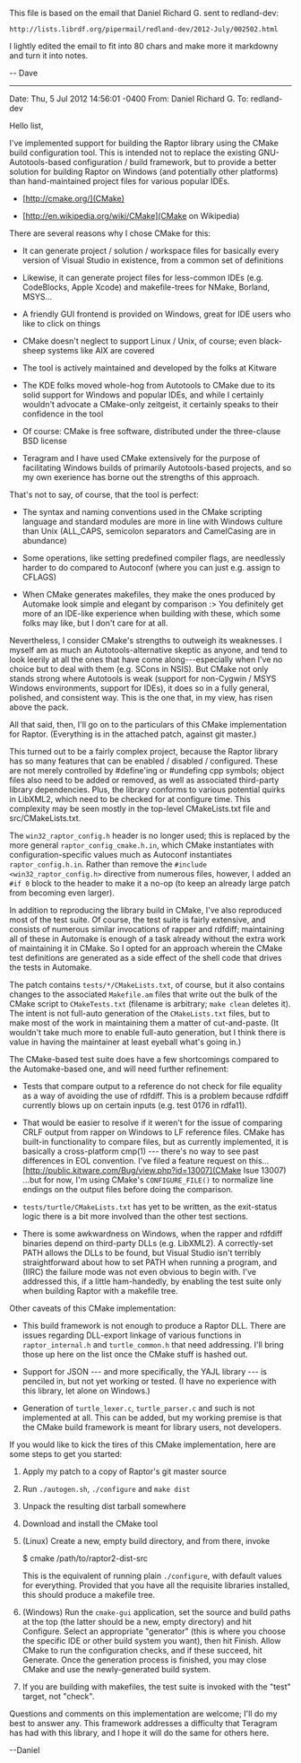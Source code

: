 This file is based on the email that Daniel Richard G. sent to
redland-dev:

    http://lists.librdf.org/pipermail/redland-dev/2012-July/002502.html

I lightly edited the email to fit into 80 chars and make more it
markdowny and turn it into notes.

-- Dave

----------------------------------------------------------------------
Date: Thu, 5 Jul 2012 14:56:01 -0400
From: Daniel Richard G.
To: redland-dev

Hello list,

I've implemented support for building the Raptor library using the
CMake build configuration tool. This is intended not to replace the
existing GNU-Autotools-based configuration / build framework, but to
provide a better solution for building Raptor on Windows (and
potentially other platforms) than hand-maintained project files for
various popular IDEs.

* [http://cmake.org/](CMake)

* [http://en.wikipedia.org/wiki/CMake](CMake on Wikipedia)

There are several reasons why I chose CMake for this:

* It can generate project / solution / workspace files for basically
  every version of Visual Studio in existence, from a common set of
  definitions

* Likewise, it can generate project files for less-common IDEs (e.g.
  CodeBlocks, Apple Xcode) and makefile-trees for NMake, Borland,
  MSYS...

* A friendly GUI frontend is provided on Windows, great for IDE users
  who like to click on things

* CMake doesn't neglect to support Linux / Unix, of course; even
  black-sheep systems like AIX are covered

* The tool is actively maintained and developed by the folks at Kitware

* The KDE folks moved whole-hog from Autotools to CMake due to its
  solid support for Windows and popular IDEs, and while I certainly
  wouldn't advocate a CMake-only zeitgeist, it certainly speaks to
  their confidence in the tool

* Of course: CMake is free software, distributed under the
  three-clause BSD license

* Teragram and I have used CMake extensively for the purpose of
  facilitating Windows builds of primarily Autotools-based projects,
  and so my own exerience has borne out the strengths of this
  approach.


That's not to say, of course, that the tool is perfect:

* The syntax and naming conventions used in the CMake scripting
  language and standard modules are more in line with Windows culture
  than Unix (ALL_CAPS, semicolon separators and CamelCasing are in
  abundance)

* Some operations, like setting predefined compiler flags, are
  needlessly harder to do compared to Autoconf (where you can just
  e.g. assign to CFLAGS)

* When CMake generates makefiles, they make the ones produced by
  Automake look simple and elegant by comparison :> You definitely
  get more of an IDE-like experience when building with these, which
  some folks may like, but I don't care for at all.


Nevertheless, I consider CMake's strengths to outweigh its
weaknesses. I myself am as much an Autotools-alternative skeptic as
anyone, and tend to look leerily at all the ones that have come
along---especially when I've no choice but to deal with them
(e.g. SCons in NSIS). But CMake not only stands strong where
Autotools is weak (support for non-Cygwin / MSYS Windows
environments, support for IDEs), it does so in a fully general,
polished, and consistent way. This is the one that, in my view, has
risen above the pack.

All that said, then, I'll go on to the particulars of this CMake
implementation for Raptor. (Everything is in the attached patch,
against git master.)

This turned out to be a fairly complex project, because the Raptor
library has so many features that can be enabled / disabled /
configured.  These are not merely controlled by #define'ing
or #undefing cpp symbols; object files also need to be added or
removed, as well as associated third-party library
dependencies. Plus, the library conforms to various potential quirks
in LibXML2, which need to be checked for at configure time. This
complexity may be seen mostly in the top-level CMakeLists.txt file
and src/CMakeLists.txt.

The `win32_raptor_config.h` header is no longer used; this is replaced
by the more general `raptor_config_cmake.h.in`, which CMake
instantiates with configuration-specific values much as Autoconf
instantiates `raptor_config.h.in`. Rather than remove the
`#include <win32_raptor_config.h>` directive from numerous files,
however, I added an `#if 0` block to the header to make it a no-op
(to keep an already large patch from becoming even larger).

In addition to reproducing the library build in CMake, I've also
reproduced most of the test suite. Of course, the test suite is
fairly extensive, and consists of numerous similar invocations of
rapper and rdfdiff; maintaining all of these in Automake is enough of
a task already without the extra work of maintaining it in CMake. So
I opted for an approach wherein the CMake test definitions are
generated as a side effect of the shell code that drives the tests in
Automake.

The patch contains `tests/*/CMakeLists.txt`, of course, but it also
contains changes to the associated `Makefile.am` files that write out
the bulk of the CMake script to `CMakeTests.txt` (filename is
arbitrary; `make clean` deletes it). The intent is not full-auto
generation of the `CMakeLists.txt` files, but to make most of the work
in maintaining them a matter of cut-and-paste. (It wouldn't take much
more to enable full-auto generation, but I think there is value in
having the maintainer at least eyeball what's going in.)

The CMake-based test suite does have a few shortcomings compared to
the Automake-based one, and will need further refinement:

* Tests that compare output to a reference do not check for file
  equality as a way of avoiding the use of rdfdiff. This is a problem
  because rdfdiff currently blows up on certain inputs (e.g. test
  0176 in rdfa11).

* That would be easier to resolve if it weren't for the issue of
  comparing CRLF output from rapper on Windows to LF reference
  files. CMake has built-in functionality to compare files, but as
  currently implemented, it is basically a cross-platform
  cmp(1) --- there's no way to see past differences in EOL
  convention. I've filed a feature request on this...
  [http://public.kitware.com/Bug/view.php?id=13007](CMake Isue 13007)
  ...but for now, I'm using CMake's `CONFIGURE_FILE()` to normalize
  line endings on the output files before doing the comparison.

* `tests/turtle/CMakeLists.txt` has yet to be written, as the
  exit-status logic there is a bit more involved than the other test
  sections.

* There is some awkwardness on Windows, when the rapper and rdfdiff
  binaries depend on third-party DLLs (e.g. LibXML2). A correctly-set
  PATH allows the DLLs to be found, but Visual Studio isn't terribly
  straightforward about how to set PATH when running a program, and
  (IIRC) the failure mode was not even obvious to begin with. I've
  addressed this, if a little ham-handedly, by enabling the test
  suite only when building Raptor with a makefile tree.


Other caveats of this CMake implementation:

* This build framework is not enough to produce a Raptor DLL. There
  are issues regarding DLL-export linkage of various functions in
  `raptor_internal.h` and `turtle_common.h` that need
  addressing. I'll bring those up here on the list once the CMake
  stuff is hashed out.

* Support for JSON --- and more specifically, the YAJL library --- is
  penciled in, but not yet working or tested. (I have no experience
  with this library, let alone on Windows.)

* Generation of `turtle_lexer.c`, `turtle_parser.c` and such is not
  implemented at all. This can be added, but my working premise is
  that the CMake build framework is meant for library users, not
  developers.


If you would like to kick the tires of this CMake implementation,
here are some steps to get you started:

1. Apply my patch to a copy of Raptor's git master source

2. Run `./autogen.sh`, `./configure` and `make dist`

3. Unpack the resulting dist tarball somewhere

4. Download and install the CMake tool

5. (Linux) Create a new, empty build directory, and from there,
   invoke

     $ cmake /path/to/raptor2-dist-src

   This is the equivalent of running plain `./configure`, with
   default values for everything. Provided that you have all the
   requisite libraries installed, this should produce a makefile
   tree.

5. (Windows) Run the `cmake-gui` application, set the source and
   build paths at the top (the latter should be a new, empty
   directory) and hit Configure. Select an appropriate "generator"
   (this is where you choose the specific IDE or other build system
   you want), then hit Finish. Allow CMake to run the configuration
   checks, and if these succeed, hit Generate. Once the generation
   process is finished, you may close CMake and use the
   newly-generated build system.

6. If you are building with makefiles, the test suite is invoked with
   the "test" target, not "check".

Questions and comments on this implementation are welcome; I'll do my
best to answer any. This framework addresses a difficulty that
Teragram has had with this library, and I hope it will do the same
for others here.


--Daniel
